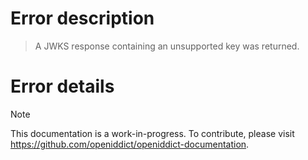 # Error description

> A JWKS response containing an unsupported key was returned.

# Error details

> [!NOTE]
> This documentation is a work-in-progress. To contribute, please visit https://github.com/openiddict/openiddict-documentation.
